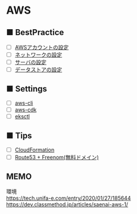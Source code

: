 # AWS
## ■ BestPractice
- [ ] [AWSアカウントの設定]()
- [ ] [ネットワークの設定]()
- [ ] [サーバの設定]()
- [ ] [データストアの設定]()
## ■ Settings
- [ ] [aws-cli](https://github.com/thetaru/memorandum/tree/master/Cloud/AWS/aws-cli)
- [ ] [aws-cdk](https://github.com/thetaru/memorandum/tree/master/Cloud/AWS/aws-cdk)
- [ ] [eksctl](https://github.com/thetaru/memorandum/tree/master/Cloud/AWS/eksctl)
## ■ Tips
- [ ] [CloudFormation](https://github.com/thetaru/memorandum/tree/master/Cloud/AWS/CloudFormation)
- [ ] [Route53 + Freenom(無料ドメイン)]()

## MEMO
環境  
https://tech.unifa-e.com/entry/2020/01/27/185644  
https://dev.classmethod.jp/articles/saenai-aws-1/
